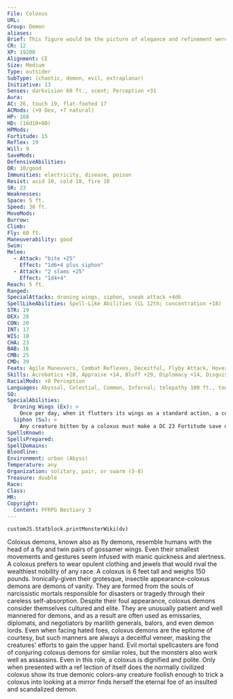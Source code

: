 ```yaml
---
File: Coloxus
URL: 
Group: Demon
aliases: 
Brief: This figure would be the picture of elegance and refinement were it not for its grotesque fly head and shivering insectile wings.
CR: 12
XP: 19200
Alignment: CE
Size: Medium
Type: outsider
SubType: (chaotic, demon, evil, extraplanar)
Initiative: 13
Senses: darkvision 60 ft., scent; Perception +31
Aura: 
AC: 26, touch 19, flat-footed 17
ACMods: (+9 Dex, +7 natural)
HP: 168
HD: (16d10+80)
HPMods: 
Fortitude: 15
Reflex: 19
Will: 9
SaveMods: 
DefensiveAbilities: 
DR: 10/good
Immunities: electricity, disease, poison
Resist: acid 10, cold 10, fire 10
SR: 23
Weaknesses: 
Space: 5 ft.
Speed: 30 ft.
MoveMods: 
Burrow: 
Climb: 
Fly: 60 ft.
Maneuverability: good
Swim: 
Melee: 
  - Attack: "bite +25"
    Effect: "1d6+4 plus siphon"
  - Attack: "2 slams +25"
    Effect: "1d4+4"
Reach: 5 ft.
Ranged: 
SpecialAttacks: droning wings, siphon, sneak attack +4d6
SpellLikeAbilities: Spell-Like Abilities (CL 12th; concentration +18)  Constant-tongues   At Will-contagion (DC 20), invisibility, suggestion (DC 19)   3/day-confusion (DC 20), haste, quickened invisibility, mind fog (DC 21)   1/day-giant vermin, shadow evocation (DC 21)
STR: 19
DEX: 28
CON: 20
INT: 17
WIS: 18
CHA: 23
BAB: 16
CMB: 25
CMD: 39
Feats: Agile Maneuvers, Combat Reflexes, Deceitful, Flyby Attack, Hover, Improved Initiative, Quicken Spell-Like Ability (invisibility), Weapon Finesse
Skills: Acrobatics +28, Appraise +14, Bluff +29, Diplomacy +14, Disguise +19, Fly +26, Knowledge (arcana, history, planes, religion) +14, Perception +31, Sleight of Hand +17, Stealth +28
RacialMods: +8 Perception
Languages: Abyssal, Celestial, Common, Infernal; telepathy 100 ft., tongues
SQ: 
SpecialAbilities:
  Droning Wings (Ex): >
    Once per day, when it flutters its wings as a standard action, a coloxus can create a mesmerizing display of color and a sound-dampening buzzing drone. All creatures within 30 feet that can see the coloxus must make a DC 24 Will save or be slowed for up to 6 rounds. Each subsequent round, the coloxus must take a swift action to maintain the effect or the effect ceases at the end of its turn. Additionally, the sound creates a buffer against sonic energy, granting the fly demon immunity to sonic attacks or effects while it continues to drone. The save DC is Charisma-based.
  Siphon (Su): >
    Any creature bitten by a coloxus must make a DC 23 Fortitude save or take 1d4 points of Charisma damage. A coloxus heals itself of 5 points of damage for every point of Charisma damage it deals. The save DC is Constitution-based.
SpellsKnown: 
SpellsPrepared: 
SpellDomains: 
Bloodline: 
Environment: urban (Abyss)
Temperature: any
Organization: solitary, pair, or swarm (3-8)
Treasure: double
Race: 
Class: 
MR: 
Copyright:
  Content: PFRPG Bestiary 3
---
```

```dataviewjs
customJS.Statblock.printMonsterWiki(dv)
```
Coloxus demons, known also as fly demons, resemble humans with the head of a fly and twin pairs of gossamer wings. Even their smallest movements and gestures seem infused with manic quickness and alertness. A coloxus prefers to wear opulent clothing and jewels that would rival the wealthiest nobility of any race. A coloxus is 6 feet tall and weighs 150 pounds.  Ironically-given their grotesque, insectile appearance-coloxus demons are demons of vanity. They are formed from the souls of narcissistic mortals responsible for disasters or tragedy through their careless self-absorption.  Despite their foul appearance, coloxus demons consider themselves cultured and elite. They are unusually patient and well mannered for demons, and as a result are often used as emissaries, diplomats, and negotiators by marilith generals, balors, and even demon lords. Even when facing hated foes, coloxus demons are the epitome of courtesy, but such manners are always a deceitful veneer, masking the creatures' efforts to gain the upper hand.  Evil mortal spellcasters are fond of conjuring coloxus demons for similar roles, but the monsters also work well as assassins. Even in this role, a coloxus is dignified and polite. Only when presented with a ref lection of itself does the normally civilized coloxus show its true demonic colors-any creature foolish enough to trick a coloxus into looking at a mirror finds herself the eternal foe of an insulted and scandalized demon.
